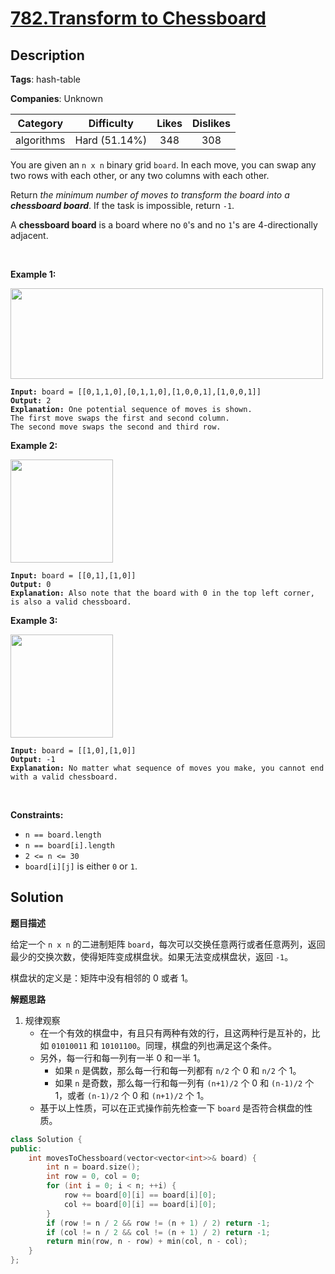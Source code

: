# [782.Transform to Chessboard](https://leetcode.com/problems/transform-to-chessboard/description/)

## Description

**Tags**: hash-table

**Companies**: Unknown

|  Category  |  Difficulty   | Likes | Dislikes |
| :--------: | :-----------: | :---: | :------: |
| algorithms | Hard (51.14%) |  348  |   308    |

<p>You are given an <code>n x n</code> binary grid <code>board</code>. In each move, you can swap any two rows with each other, or any two columns with each other.</p>
<p>Return <em>the minimum number of moves to transform the board into a <strong>chessboard board</strong></em>. If the task is impossible, return <code>-1</code>.</p>
<p>A <strong>chessboard board</strong> is a board where no <code>0</code>&#39;s and no <code>1</code>&#39;s are 4-directionally adjacent.</p>
<p>&nbsp;</p>
<p><strong class="example">Example 1:</strong></p>
<img alt="" src="https://assets.leetcode.com/uploads/2021/06/29/chessboard1-grid.jpg" style="width: 500px; height: 145px;" />
<pre><code><strong>Input:</strong> board = [[0,1,1,0],[0,1,1,0],[1,0,0,1],[1,0,0,1]]
<strong>Output:</strong> 2
<strong>Explanation:</strong> One potential sequence of moves is shown.
The first move swaps the first and second column.
The second move swaps the second and third row.</code></pre>
<p><strong class="example">Example 2:</strong></p>
<img alt="" src="https://assets.leetcode.com/uploads/2021/06/29/chessboard2-grid.jpg" style="width: 164px; height: 165px;" />
<pre><code><strong>Input:</strong> board = [[0,1],[1,0]]
<strong>Output:</strong> 0
<strong>Explanation:</strong> Also note that the board with 0 in the top left corner, is also a valid chessboard.</code></pre>
<p><strong class="example">Example 3:</strong></p>
<img alt="" src="https://assets.leetcode.com/uploads/2021/06/29/chessboard3-grid.jpg" style="width: 164px; height: 165px;" />
<pre><code><strong>Input:</strong> board = [[1,0],[1,0]]
<strong>Output:</strong> -1
<strong>Explanation:</strong> No matter what sequence of moves you make, you cannot end with a valid chessboard.</code></pre>
<p>&nbsp;</p>
<p><strong>Constraints:</strong></p>
<ul>
  <li><code>n == board.length</code></li>
  <li><code>n == board[i].length</code></li>
  <li><code>2 &lt;= n &lt;= 30</code></li>
  <li><code>board[i][j]</code> is either&nbsp;<code>0</code> or <code>1</code>.</li>
</ul>

## Solution

**题目描述**

给定一个 `n x n` 的二进制矩阵 `board`，每次可以交换任意两行或者任意两列，返回最少的交换次数，使得矩阵变成棋盘状。如果无法变成棋盘状，返回 `-1`。

棋盘状的定义是：矩阵中没有相邻的 0 或者 1。

**解题思路**

1. 规律观察
   - 在一个有效的棋盘中，有且只有两种有效的行，且这两种行是互补的，比如 `01010011` 和 `10101100`。同理，棋盘的列也满足这个条件。
   - 另外，每一行和每一列有一半 0 和一半 1。
     - 如果 `n` 是偶数，那么每一行和每一列都有 `n/2` 个 0 和 `n/2` 个 1。
     - 如果 `n` 是奇数，那么每一行和每一列有 `(n+1)/2` 个 0 和 `(n-1)/2` 个 1，或者 `(n-1)/2` 个 0 和 `(n+1)/2` 个 1。
   - 基于以上性质，可以在正式操作前先检查一下 `board` 是否符合棋盘的性质。

```cpp
class Solution {
public:
    int movesToChessboard(vector<vector<int>>& board) {
        int n = board.size();
        int row = 0, col = 0;
        for (int i = 0; i < n; ++i) {
            row += board[0][i] == board[i][0];
            col += board[0][i] == board[i][0];
        }
        if (row != n / 2 && row != (n + 1) / 2) return -1;
        if (col != n / 2 && col != (n + 1) / 2) return -1;
        return min(row, n - row) + min(col, n - col);
    }
};
```
